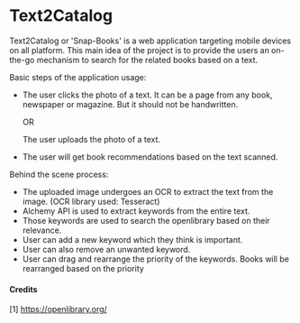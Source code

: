 # Text2Catalog

Text2Catalog or 'Snap-Books' is a web application targeting mobile devices on all platform. This main idea of the project is to provide the users an on-the-go mechanism to search for the related books based on a text.

Basic steps of the application usage:
- The user clicks the photo of a text. It can be a page from any book, newspaper or magazine. But it should not be handwritten.
  
   OR
   
   The user uploads the photo of a text.
- The user will get book recommendations based on the text scanned.

Behind the scene process:
- The uploaded image undergoes an OCR to extract the text from the image. (OCR library used: Tesseract)
- Alchemy API is used to extract keywords from the entire text.
- Those keywords are used to search the openlibrary based on their relevance.
- User can add a new keyword which they think is important.
- User can also remove an unwanted keyword.
- User can drag and rearrange the priority of the keywords. Books will be rearranged based on the priority

#### Credits
[1] https://openlibrary.org/
